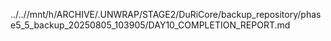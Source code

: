 ../..//mnt/h/ARCHIVE/.UNWRAP/STAGE2/DuRiCore/backup_repository/phase5_5_backup_20250805_103905/DAY10_COMPLETION_REPORT.md